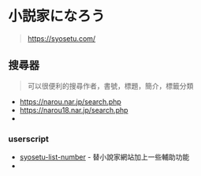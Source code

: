 # 小説家になろう

> https://syosetu.com/

## 搜尋器

> 可以很便利的搜尋作者，書號，標題，簡介，標籤分類

- https://narou.nar.jp/search.php
- https://narou18.nar.jp/search.php
- 

### userscript

- [syosetu-list-number](https://github.com/bluelovers/gm-user-scripts/blob/master/readme/syosetu-list-number.md) - 替小說家網站加上一些輔助功能
- 
